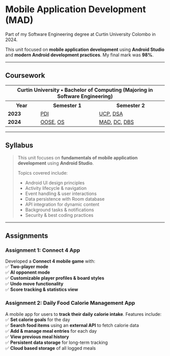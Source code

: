 # Mobile Application Development (MAD)

Part of my Software Engineering degree at Curtin University Colombo in 2024.

This unit focused on **mobile application development** using **Android Studio** and **modern Android development practices**. My final mark was **98%**.

---

## Coursework  

<table>
    <tr>
        <th colspan="3">Curtin University • Bachelor of Computing (Majoring in Software Engineering)</th>
    </tr>
    <tr>
        <th>Year</th>
        <th>Semester 1</th>
        <th>Semester 2</th>
    </tr>
    <tr>
        <td><strong>2023</strong></td>
        <td><a href="https://github.com/Devmilana/PDI">PDI</a></td>
        <td><a href="https://github.com/Devmilana/UCP">UCP</a>, <a href="https://github.com/Devmilana/DSA">DSA</a></td>
    </tr>
    <tr>
        <td><strong>2024</strong></td>
        <td><a href="https://github.com/Devmilana/OOSE">OOSE</a>, <a href="https://github.com/Devmilana/OS">OS</a></td>
        <td><a href="https://github.com/Devmilana/MAD">MAD</a>, <a href="https://github.com/Devmilana/DC">DC</a>, <a href="https://github.com/Devmilana/DBS">DBS</a></td>
    </tr>
</table>

---

## Syllabus  

> This unit focuses on **fundamentals of mobile application development** using **Android Studio**.  
>  
> Topics covered include:  
> - Android UI design principles  
> - Activity lifecycle & navigation  
> - Event handling & user interactions  
> - Data persistence with Room database  
> - API integration for dynamic content  
> - Background tasks & notifications  
> - Security & best coding practices  

---

## Assignments  

### **Assignment 1: Connect 4 App**  
Developed a **Connect 4 mobile game** with:  
✅ **Two-player mode**  
✅ **AI opponent mode**  
✅ **Customizable player profiles & board styles**  
✅ **Undo move functionality**  
✅ **Score tracking & statistics view**  

### **Assignment 2: Daily Food Calorie Management App**  
A mobile app for users to **track their daily calorie intake**. Features include:  
✅ **Set calorie goals** for the day  
✅ **Search food items** using an **external API** to fetch calorie data  
✅ **Add & manage meal entries** for each day  
✅ **View previous meal history**  
✅ **Persistent data storage** for long-term tracking  
✅ **Cloud based storage** of all logged meals 

